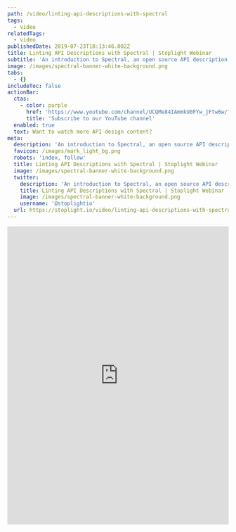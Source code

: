 ```yaml
---
path: /video/linting-api-descriptions-with-spectral
tags:
  - video
relatedTags:
  - video
publishedDate: 2019-07-23T18:13:46.002Z
title: Linting API Descriptions with Spectral | Stoplight Webinar
subtitle: 'An introduction to Spectral, an open source API description linter'
image: /images/spectral-banner-white-background.png
tabs:
  - {}
includeToc: false
actionBar:
  ctas:
    - color: purple
      href: 'https://www.youtube.com/channel/UCQMe84IAmmkU0FYw_jFtw6w/featured'
      title: 'Subscribe to our YouTube channel'
  enabled: true
  text: Want to watch more API design content?
meta:
  description: 'An introduction to Spectral, an open source API description linter'
  favicon: /images/mark_light_bg.png
  robots: 'index, follow'
  title: Linting API Descriptions with Spectral | Stoplight Webinar
  image: /images/spectral-banner-white-background.png
  twitter:
    description: 'An introduction to Spectral, an open source API description linter'
    title: Linting API Descriptions with Spectral | Stoplight Webinar
    image: /images/spectral-banner-white-background.png
    username: '@stoplightio'
  url: https://stoplight.io/video/linting-api-descriptions-with-spectral
---
```


<style>.markdown-body { max-width: 100% !important; } </style>

<iframe width="100%" height="678" src="https://www.youtube.com/embed/Tc3M0NoNxyg" frameborder="0" allow="accelerometer; autoplay; encrypted-media; gyroscope; picture-in-picture" allowfullscreen></iframe>
